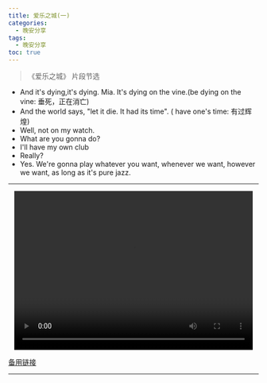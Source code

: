 ```yaml
---
title: 爱乐之城(一)
categories:
  - 晚安分享
tags:
  - 晚安分享
toc: true 
---
```


> 《爱乐之城》 片段节选


* And it's dying,it's dying. Mia. It's dying on the vine.(be dying on the vine: 垂死，正在消亡)
* And the world says, "let it die. It had its time". ( have one's time: 有过辉煌)
* Well, not on my watch.
* What are you gonna do?
* I'll have my own club
* Really?
* Yes. We're gonna play whatever you want, whenever we want, however we want, as long as it's pure jazz.

---

<p style="text-align:center">
   <video width="480" height="320" controls>
       <source src="/video/05.mp4">
   </video>
</p>
 <p><a href="/video/05.mp4">备用链接</a></p>

---

